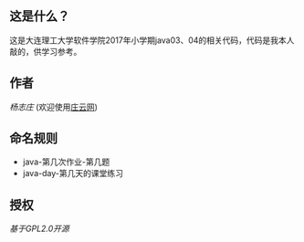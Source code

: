 ## 这是什么？

这是大连理工大学软件学院2017年小学期java03、04的相关代码，代码是我本人敲的，供学习参考。

## 作者

*杨志庄*  (欢迎使用[庄云网](https://zhuangcloud.cn/))

## 命名规则

* java-第几次作业-第几题
* java-day-第几天的课堂练习

## 授权

*基于GPL2.0开源*

